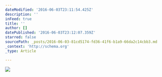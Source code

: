 ```yaml
---
dateModified: '2016-06-03T23:11:54.425Z'
description: ''
inFeed: true
title: ''
author: []
datePublished: '2016-06-03T23:12:07.359Z'
starred: false
sourcePath: _posts/2016-06-03-81cd5174-fd36-41f6-b1a9-66da2c14cbb3.md
_context: 'http://schema.org'
_type: Article

---
```

![](https://the-grid-user-content.s3-us-west-2.amazonaws.com/d965edee-f074-4cc0-8d9d-1f8bf255d449.jpg)